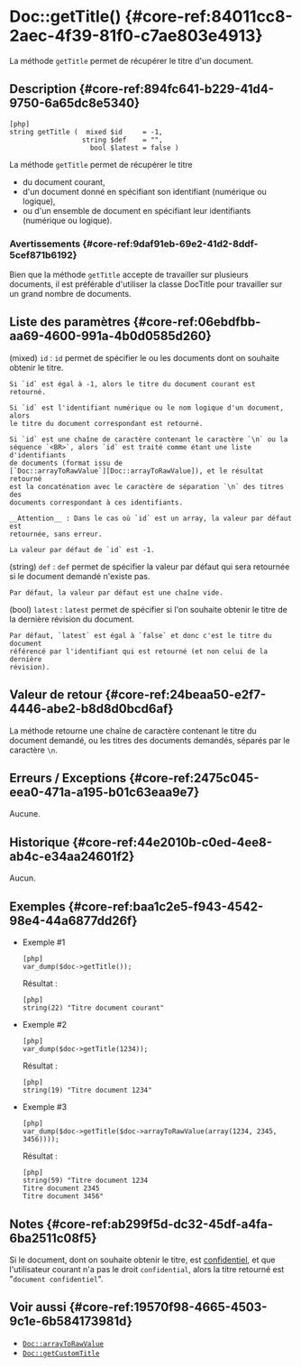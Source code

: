 # Doc::getTitle() {#core-ref:84011cc8-2aec-4f39-81f0-c7ae803e4913}

<div class="short-description" markdown="1">

La méthode `getTitle` permet de récupérer le titre d'un document.

</div>

## Description {#core-ref:894fc641-b229-41d4-9750-6a65dc8e5340}

    [php]
    string getTitle (  mixed $id     = -1,
                      string $def    = "",
                        bool $latest = false )

La méthode `getTitle` permet de récupérer le titre

-   du document courant,
-   d'un document donné en spécifiant son identifiant (numérique ou logique),
-   ou d'un ensemble de document en spécifiant leur identifiants (numérique ou
    logique).

### Avertissements {#core-ref:9daf91eb-69e2-41d2-8ddf-5cef871b6192}

Bien que la méthode `getTitle` accepte de travailler sur plusieurs documents,
il est préférable d'utiliser la classe DocTitle pour travailler sur un grand
nombre de documents.

## Liste des paramètres {#core-ref:06ebdfbb-aa69-4600-991a-4b0d0585d260}

(mixed) `id`
:   `id` permet de spécifier le ou les documents dont on souhaite obtenir le
    titre.
    
    Si `id` est égal à -1, alors le titre du document courant est retourné.
    
    Si `id` est l'identifiant numérique ou le nom logique d'un document, alors
    le titre du document correspondant est retourné.
    
    Si `id` est une chaîne de caractère contenant le caractère `\n` ou la
    séquence `<BR>`, alors `id` est traité comme étant une liste d'identifiants
    de documents (format issu de
    [`Doc::arrayToRawValue`][Doc::arrayToRawValue]), et le résultat retourné
    est la concaténation avec le caractère de séparation `\n` des titres des
    documents correspondant à ces identifiants.
    
    __Attention__ : Dans le cas où `id` est un array, la valeur par défaut est
    retournée, sans erreur.
    
    La valeur par défaut de `id` est -1.

(string) `def`
:   `def` permet de spécifier la valeur par défaut qui sera retournée si le
    document demandé n'existe pas.
    
    Par défaut, la valeur par défaut est une chaîne vide.

(bool) `latest`
:   `latest` permet de spécifier si l'on souhaite obtenir le titre de la
    dernière révision du document.
    
    Par défaut, `latest` est égal à `false` et donc c'est le titre du document
    référencé par l'identifiant qui est retourné (et non celui de la dernière
    révision).

## Valeur de retour {#core-ref:24beaa50-e2f7-4446-abe2-b8d8d0bcd6af}

La méthode retourne une chaîne de caractère contenant le titre du document
demandé, ou les titres des documents demandés, séparés par le caractère `\n`.

## Erreurs / Exceptions {#core-ref:2475c045-eea0-471a-a195-b01c63eaa9e7}

Aucune.

## Historique {#core-ref:44e2010b-c0ed-4ee8-ab4c-e34aa24601f2}

Aucun.

## Exemples {#core-ref:baa1c2e5-f943-4542-98e4-44a6877dd26f}

-   Exemple #1
    
        [php]
        var_dump($doc->getTitle());
    
    Résultat :
    
        [php]
        string(22) "Titre document courant"

-   Exemple #2
    
        [php]
        var_dump($doc->getTitle(1234));
    
    Résultat :
    
        [php]
        string(19) "Titre document 1234"
    
-   Exemple #3
    
        [php]
        var_dump($doc->getTitle($doc->arrayToRawValue(array(1234, 2345, 3456))));
    
    Résultat :
    
        [php]
        string(59) "Titre document 1234
        Titre document 2345
        Titre document 3456"

## Notes {#core-ref:ab299f5d-dc32-45df-a4fa-6ba2511c08f5}

Si le document, dont on souhaite obtenir le titre, est
[confidentiel][confidential], et que l'utilisateur courant n'a pas le droit
`confidential`, alors la titre retourné est "`document confidentiel`".

## Voir aussi {#core-ref:19570f98-4665-4503-9c1e-6b584173981d}

-   [`Doc::arrayToRawValue`][Doc::arrayToRawValue]
-   [`Doc::getCustomTitle`][Doc::getCustomTitle]

<!-- links -->
[Doc::arrayToRawValue]: #core-ref:717f6ca6-a46c-4acd-a7fb-29ff6460aa15
[Doc::getCustomTitle]: #core-ref:3c5ff78d-c080-48fb-a293-9736ed4e95b8
[confidential]: #core-ref:ba033340-2117-46f4-9efc-19c8609a8f28